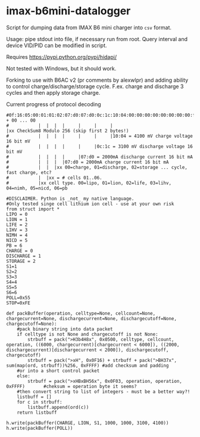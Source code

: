 # imax-b6mini-datalogger
Script for dumping data from IMAX B6 mini charger into `csv` format.

Usage: pipe stdout into file, if necessary run from root. Query interval and device VID/PID can be modified in script.

Requires https://pypi.python.org/pypi/hidapi/

Not tested with Windows, but it should work.

Forking to use with B6AC v2 (pr comments by alexwlpr) and adding ability to control charge/discharge/storage cycle. F.ex. charge and discharge 3 cycles and then apply storage charge.

Current progress of protocol decoding
```
#0f:16:05:00:01:01:02:07:d0:07:d0:0c:1c:10:04:00:00:00:00:00:00:00:00:f3:ff:ff + 00 ... 00
#           |  |  |  |     |     |     |                             |xx CheckSum8 Modulo 256 (skip first 2 bytes!)
#           |  |  |  |     |     |     |10:04 = 4100 mV charge voltage 16 bit mV
#           |  |  |  |     |     |0c:1c = 3100 mV discharge voltage 16 bit mV
#           |  |  |  |     |07:d0 = 2000mA discharge current 16 bit mA
#           |  |  |  |07:d0 = 2000mA charge current 16 bit mA
#           |  |  |xx 00=charge, 01=discharge, 02=storage ... cycle, fast charge, etc?
#           |  |xx = # cells 01..06.    
#           |xx cell type. 00=lipo, 01=lion, 02=life, 03=lihv, 04=nimh, 05=nicd, 06=pb
```

```
#DISCLAIMER. Python is _not_ my native language. 
#Only tested singe cell lithium ion cell - use at your own risk
from struct import *
LIPO = 0
LION = 1
LIFE = 2
LIHV = 3
NIMH = 4
NICD = 5
PB = 6
CHARGE = 0
DISCHARGE = 1
STORAGE = 2
S1=1
S2=2
S3=3
S4=4
S5=5
S6=6
POLL=0x55
STOP=0xFE

def packBuffer(operation, celltype=None, cellcount=None, chargecurrent=None, dischargecurrent=None, dischargecutoff=None, chargecutoff=None):
	#pack binary string into data packet
	if celltype is not None and chargecutoff is not None:
		strbuff = pack(">H3b4H8x", 0x0500, celltype, cellcount, operation, ((6000, chargecurrent)[chargecurrent < 6000]), ((2000, dischargecurrent)[dischargecurrent < 2000]), dischargecutoff, chargecutoff)
		strbuff = pack(">xH", 0x0F16) + strbuff + pack(">BH37x", sum(map(ord, strbuff))%256, 0xFFFF) #add checksum and padding
	#or into a short control packet
	else:
		strbuff = pack(">xHBxBH56x", 0x0F03, operation, operation, 0xFFFF)		 #cheksum = operation byte it seems?
	#then convert string to list of integers - must be a better way?!
	listbuff = []
	for c in strbuff:
		listbuff.append(ord(c))
	return listbuff
  
h.write(packBuffer(CHARGE, LION, S1, 1000, 1000, 3100, 4100))
h.write(packBuffer(POLL))

```
